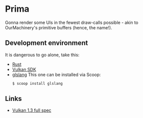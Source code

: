 # Prima

Gonna render some UIs in the fewest draw-calls possible - akin to
OurMachinery's primitive buffers (hence, the name!).

## Development environment

It is dangerous to go alone, take this:
- [Rust](https://rustup.rs/)
- [Vulkan SDK](https://vulkan.lunarg.com/)
- [glslang](https://github.com/KhronosGroup/glslang)
  This one can be installed via Scoop:
  ```bash
  $ scoop install glslang
  ```

## Links

- [Vulkan 1.3 full spec](https://registry.khronos.org/vulkan/specs/1.3-extensions/html/)

